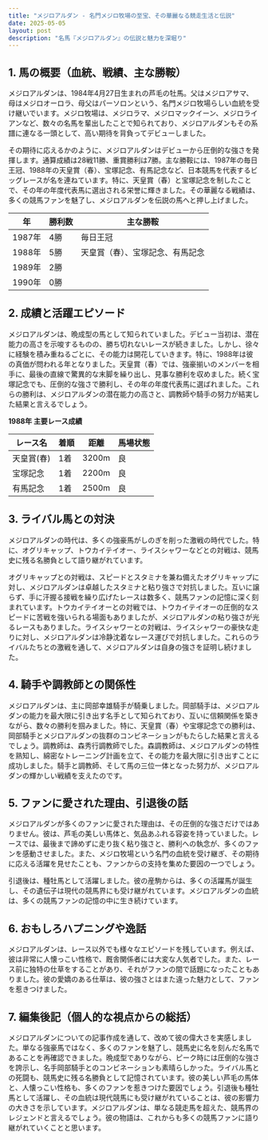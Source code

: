 ```yaml
---
title: "メジロアルダン - 名門メジロ牧場の至宝、その華麗なる競走生活と伝説"
date: 2025-05-05
layout: post
description: "名馬『メジロアルダン』の伝説と魅力を深堀り"
---
```


## 1. 馬の概要（血統、戦績、主な勝鞍）

メジロアルダンは、1984年4月27日生まれの芦毛の牡馬。父はメジロアサマ、母はメジロオーロラ、母父はパーソロンという、名門メジロ牧場らしい血統を受け継いでいます。メジロ牧場は、メジロラマ、メジロマックイーン、メジロライアンなど、数々の名馬を輩出したことで知られており、メジロアルダンもその系譜に連なる一頭として、高い期待を背負ってデビューしました。

その期待に応えるかのように、メジロアルダンはデビューから圧倒的な強さを発揮します。通算成績は28戦11勝、重賞勝利は7勝。主な勝鞍には、1987年の毎日王冠、1988年の天皇賞（春）、宝塚記念、有馬記念など、日本競馬を代表するビッグレースが名を連ねています。特に、天皇賞（春）と宝塚記念を制したことで、その年の年度代表馬に選出される栄誉に輝きました。その華麗なる戦績は、多くの競馬ファンを魅了し、メジロアルダンを伝説の馬へと押し上げました。

| 年 | 勝利数 | 主な勝鞍 |
|---|---|---|
| 1987年 | 4勝 | 毎日王冠 |
| 1988年 | 5勝 | 天皇賞（春）、宝塚記念、有馬記念 |
| 1989年 | 2勝 |  |
| 1990年 | 0勝 |  |


## 2. 成績と活躍エピソード

メジロアルダンは、晩成型の馬として知られていました。デビュー当初は、潜在能力の高さを示唆するものの、勝ち切れないレースが続きました。しかし、徐々に経験を積み重ねるごとに、その能力は開花していきます。特に、1988年は彼の真価が問われる年となりました。天皇賞（春）では、強豪揃いのメンバーを相手に、最後の直線で驚異的な末脚を繰り出し、見事な勝利を収めました。続く宝塚記念でも、圧倒的な強さで勝利し、その年の年度代表馬に選ばれました。これらの勝利は、メジロアルダンの潜在能力の高さと、調教師や騎手の努力が結実した結果と言えるでしょう。

**1988年 主要レース成績**

| レース名 | 着順 | 距離 | 馬場状態 |
|---|---|---|---|
| 天皇賞(春) | 1着 | 3200m | 良 |
| 宝塚記念 | 1着 | 2200m | 良 |
| 有馬記念 | 1着 | 2500m | 良 |


## 3. ライバル馬との対決

メジロアルダンの時代は、多くの強豪馬がしのぎを削った激戦の時代でした。特に、オグリキャップ、トウカイテイオー、ライスシャワーなどとの対戦は、競馬史に残る名勝負として語り継がれています。

オグリキャップとの対戦は、スピードとスタミナを兼ね備えたオグリキャップに対し、メジロアルダンは卓越したスタミナと粘り強さで対抗しました。互いに譲らず、手に汗握る接戦を繰り広げたレースは数多く、競馬ファンの記憶に深く刻まれています。トウカイテイオーとの対戦では、トウカイテイオーの圧倒的なスピードに苦戦を強いられる場面もありましたが、メジロアルダンの粘り強さが光るレースもありました。ライスシャワーとの対戦は、ライスシャワーの豪快な走りに対し、メジロアルダンは冷静沈着なレース運びで対抗しました。これらのライバルたちとの激戦を通して、メジロアルダンは自身の強さを証明し続けました。


## 4. 騎手や調教師との関係性

メジロアルダンは、主に岡部幸雄騎手が騎乗しました。岡部騎手は、メジロアルダンの能力を最大限に引き出す名手として知られており、互いに信頼関係を築きながら、数々の勝利を掴みました。特に、天皇賞（春）や宝塚記念での勝利は、岡部騎手とメジロアルダンの抜群のコンビネーションがもたらした結果と言えるでしょう。調教師は、森秀行調教師でした。森調教師は、メジロアルダンの特性を熟知し、綿密なトレーニング計画を立て、その能力を最大限に引き出すことに成功しました。騎手と調教師、そして馬の三位一体となった努力が、メジロアルダンの輝かしい戦績を支えたのです。


## 5. ファンに愛された理由、引退後の話

メジロアルダンが多くのファンに愛された理由は、その圧倒的な強さだけではありません。彼は、芦毛の美しい馬体と、気品あふれる容姿を持っていました。レースでは、最後まで諦めずに走り抜く粘り強さと、勝利への執念が、多くのファンを感動させました。また、メジロ牧場という名門の血統を受け継ぎ、その期待に応える活躍を見せたことも、ファンからの支持を集めた要因の一つでしょう。

引退後は、種牡馬として活躍しました。彼の産駒からは、多くの活躍馬が誕生し、その遺伝子は現代の競馬界にも受け継がれています。メジロアルダンの血統は、多くの競馬ファンの記憶の中に生き続けています。


## 6. おもしろハプニングや逸話

メジロアルダンは、レース以外でも様々なエピソードを残しています。例えば、彼は非常に人懐っこい性格で、厩舎関係者には大変な人気者でした。また、レース前に独特の仕草をすることがあり、それがファンの間で話題になったこともありました。彼の愛嬌のある仕草は、彼の強さとはまた違った魅力として、ファンを惹きつけました。


## 7. 編集後記（個人的な視点からの総括）

メジロアルダンについての記事作成を通して、改めて彼の偉大さを実感しました。単なる強豪馬ではなく、多くのファンを魅了し、競馬史に名を刻んだ名馬であることを再確認できました。晩成型でありながら、ピーク時には圧倒的な強さを誇示し、名手岡部騎手とのコンビネーションも素晴らしかった。ライバル馬との死闘も、競馬史に残る名勝負として記憶されています。彼の美しい芦毛の馬体と、人懐っこい性格も、多くのファンを惹きつけた要因でしょう。引退後も種牡馬として活躍し、その血統は現代競馬にも受け継がれていることは、彼の影響力の大きさを示しています。メジロアルダンは、単なる競走馬を超えた、競馬界のレジェンドと言えるでしょう。彼の物語は、これからも多くの競馬ファンに語り継がれていくことと思います。
